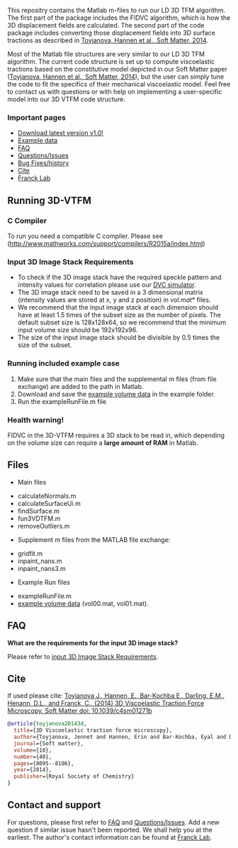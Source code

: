 This repositry contains the Matlab m-files to run our LD 3D TFM algorithm. The first part of the package includes the FIDVC algorithm, which is how the 3D displacement fields are calculated. The second part of the code package includes converting those displacement fields into 3D surface tractions as described in [Toyjanova, Hannen et al., Soft Matter, 2014](http://pubs.rsc.org/en/content/articlelanding/2014/sm/c4sm01271b#!divAbstract).

Most of the Matlab file structures are very similar to our LD 3D TFM algorithm. The current code structure is set up to compute viscoelastic tractions based on the constitutive model depicted in our Soft Matter paper ([Toyjanova, Hannen et al., Soft Matter, 2014](http://pubs.rsc.org/en/content/articlelanding/2014/sm/c4sm01271b#!divAbstract)), but the user can simply tune the code to fit the specifics of their mechanical viscoelastic model. Feel free to contact us with questions or with help on implementing a user-specific model into our 3D VTFM code structure. 

### Important pages
* [Download latest version v1.0!](https://github.com/FranckLab/3D-VTFM/releases)
* [Example data](https://drive.google.com/folderview?id=0ByhZqlrbo5srQ1RDQ3pvZjVRSUU&usp=sharing)
* [FAQ](https://github.com/FranckLab/3D-VTFM#faq)
* [Questions/Issues](https://github.com/FranckLab/3D-VTFM/issues)
* [Bug Fixes/history](https://github.com/FranckLab/3D-VTFM/wiki/Bug-Fixes!)
* [Cite](https://github.com/FranckLab/3D-VTFM#cite)
* [Franck Lab](http://franck.engin.brown.edu)
 
## Running 3D-VTFM

### C Compiler
To run you need a compatible C compiler. Please see
(http://www.mathworks.com/support/compilers/R2015a/index.html)

### Input 3D Image Stack Requirements
* To check if the 3D image stack have the required speckle pattern and intensity values for correlation please use our [DVC simulator](https://github.com/FranckLab/DVC-Simulator).
* The 3D image stack need to be saved in a 3 dimensional matrix (intensity values are stored at x, y and z position) in **vol*.mat** files.  
* We recommend that the input image stack at each dimension should have at least 1.5 times of the subset size as the number of pixels. The default subset size is 128x128x64, so we recommend that the minimum input volume size should be 192x192x96.
* The size of the input image stack should be divisible by 0.5 times the size of the subset. 

### Running included example case
1. Make sure that the main files and the supplemental m files (from file exchange) are added to the path in Matlab.
2. Download and save the [example volume data](https://drive.google.com/folderview?id=0ByhZqlrbo5srQ1RDQ3pvZjVRSUU&usp=sharing) in the example folder. 
3. Run the exampleRunFile.m file

### Health warning!
FIDVC in the 3D-VTFM requires a 3D stack to be read in, which depending on the volume size can require a **large amount of RAM** in Matlab.

## Files
* Main files
 - calculateNormals.m
 - calculateSurfaceUi.m
 - findSurface.m
 - fun3VDTFM.m
 - removeOutliers.m

* Supplement m files from the MATLAB file exchange:
 - gridfit.m
 - inpaint_nans.m
 - inpaint_nans3.m

* Example Run files
 - exampleRunFile.m
 - [example volume data](https://drive.google.com/folderview?id=0ByhZqlrbo5srQ1RDQ3pvZjVRSUU&usp=sharing) (vol00.mat, vol01.mat).

## FAQ
**What are the requirements for the input 3D image stack?**

Please refer to [input 3D Image Stack Requirements](https://github.com/FranckLab/FIDVC/blob/master/README.md#input-3d-image-stack-requirements).


## Cite
If used please cite:
[Toyjanova J., Hannen, E., Bar-Kochba E., Darling, E.M., Henann, D.L., and Franck, C., (2014) 3D Viscoelastic Traction Force Microscopy. Soft Matter doi: 10.1039/c4sm01271b](http://pubs.rsc.org/en/content/articlelanding/2014/sm/c4sm01271b#!divAbstract)

```bibtex
@article{toyjanova20143d,
  title={3D Viscoelastic traction force microscopy},
  author={Toyjanova, Jennet and Hannen, Erin and Bar-Kochba, Eyal and Darling, Eric M and Henann, David L and Franck, Christian},
  journal={Soft matter},
  volume={10},
  number={40},
  pages={8095--8106},
  year={2014},
  publisher={Royal Society of Chemistry}
}
```

## Contact and support
For questions, please first refer to [FAQ](https://github.com/FranckLab/3D-VTFM#faq) and [Questions/Issues](https://github.com/FranckLab/3D-VTFM/issues). Add a new question if similar issue hasn't been reported. We shall help you at the earliest. The author's contact information can be found at [Franck Lab](http://franck.engin.brown.edu).
